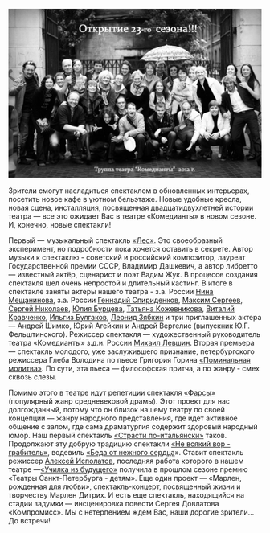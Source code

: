 ![](image-01.jpg)


Зрители смогут насладиться спектаклем в обновленных интерьерах, посетить новое кафе в уютном бельэтаже. Новые удобные кресла, новая сцена, инсталляция, посвященная двадцатидвухлетней истории театра — все это ожидает Вас в театре «Комедианты» в новом сезоне. И, конечно, новые спектакли!


Первый — музыкальный спектакль [«Лес»][0]. Это своеобразный эксперимент, но подробности пока хочется оставить в секрете. Автор музыки к спектаклю - советский и российский композитор, лауреат Государственной премии СССР, Владимир Дашкевич, а автор либретто — известный актёр, сценарист и поэт Вадим Жук. В процессе создания спектакля шел очень непростой и длительный кастинг. В итоге в спектакле заняты актеры нашего театра - з.а. России [Нина Мещанинова][1], з.а. России [Геннадий Спириденков][2], [Максим Сергеев][3], [Сергей Николаев][4], [Юлия Бурцева][5], [Татьяна Кожевникова][6], [Виталий Кравченко][7], [Ильгиз Булгаков][8], [Леонид Зябкин][9] и три приглашенных актера — Андрей Шимко, Юрий Агейкин и Андрей Вергелис (выпускник Ю.Г. Фельштинского). Режиссер спектакля — художественный руководитель театра «Комедианты» з.д.и. России [Михаил Левшин][10]. Вторая премьера — спектакль молодого, уже заслужившего признание, петербургского режиссера Глеба Володина по пьесе Григория Горина [«Поминальная молитва»][11]. По сути, эта пьеса — философская притча, а по жанру - смех сквозь слезы.


Помимо этого в театре идут репетиции спектакля [«Фарсы»][12] (популярный жанр средневековой драмы). Этот проект для нас долгожданный, потому что он близок нашему театру по своей концепции — жанру народного представления, где идет активное общение с залом, где сама драматургия содержит здоровый народный юмор. Наш первый спектакль [«Страсти по-итальянски»][13] таков. Продолжают эту добрую традицию спектакли [«Не всякий вор - грабитель»][14], водевиль [«Беда от нежного сердца][15]». Ставит спектакль режиссер [Алексей Исполатов][16], последняя работа которого в нашем театре —[«Училка из будущего»][17] получила в прошлом сезоне премию «Театры Санкт-Петербурга - детям». Еще один проект — «Марлен, рожденная для любви», спектакль-концерт, посвященный жизни и творчеству Марлен Дитрих. И есть еще спектакль, находящийся на стадии задумки — инсценировка повести Сергея Довлатова «Компромисс». Мы с нетерпением ждем Вас, наши дорогие зрители... До встречи!

[0]: ../../performance/les "Лес"
[1]: ../../person/nina-meschaninova "Нина Мещанинова"
[2]: ../../person/gennadii-spiridenkov "Геннадий Спириденков"
[3]: ../../person/maksim-sergeev "Максим Сергеев"
[4]: ../../person/sergei-nikolaev "Сергей Николаев"
[5]: ../../person/yuliya-burtseva "Юлия Бурцева"
[6]: ../../person/tatyana-kozhevnikova "Татьяна Кожевникова"
[7]: ../../person/vitalii-kravchenko "Виталий Кравченко"
[8]: ../../person/ilgiz-bulgakov "Ильгиз Булгаков"
[9]: ../../person/leonid-zyabkin "Леонид Зябкин"
[10]: ../../person/mikhail-levshin "Михаил Левшин"
[11]: ../../performance/pominalnaya-molitva "Поминальная молитва"
[12]: ../../performance/farsy "Фарсы"
[13]: ../../performance/strasti-po-italyanski "Страсти по-итальянски"
[14]: ../../performance/ne-vsyakii-vor-grabitel "Не всякий вор — грабитель"
[15]: ../../performance/beda-ot-nezhnogo-serdtsa "Беда от нежного сердца"
[16]: ../../person/aleksei-ispolatov "Алексей Исполатов"
[17]: ../../performance/uchilka-iz-buduschego "Училка из будущего"